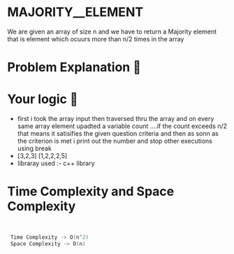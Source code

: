 # MAJORITY__ELEMENT
We are given an array of size n and we have to return a Majority element that is element which ocuurs more than n/2 times in the array

# Problem Explanation 🚀



# Your logic 🤯
* first i took the array input then traversed thru the array and on every same array element upadted a variable count ....if the count exceeds n/2 that means 
it satisifies the given question criteria and then as sonn as the criterion is met i print out the number and stop other executions using break
* [3,2,3]  [1,2,2,2,5]
* libraray used :- <iostream> c++ library

# Time Complexity and Space Complexity
```cpp


 Time Complexity -> O(n^2)
 Space Complexity -> O(n)

```
